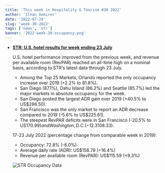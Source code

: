 ```yaml
---
title: 'This week in Hospitality & Tourism #30 2022'
author: 'Ilhan Demirer'
date: '2022-07-29'
slug: 'week-30-2022'
tags: ['news', 'str']
banner: '2022-week-30-occupancy.png'
---
```


- **[STR: U.S. hotel results for week ending 23 July](https://str.com/press-release/str-us-hotel-results-week-ending-23-july)**

  U.S. hotel performance improved from the previous week, and revenue per available room (RevPAR) reached an all-time high on a nominal basis, according to STR‘s latest data through 23 July.

  - Among the Top 25 Markets, Orlando reported the only occupancy increase over 2019 (+2.2% to 81.8%).
  - San Diego (87.1%), Oahu Island (86.2%) and Seattle (85.7%) led the major markets in absolute occupancy for the week.
  - San Diego posted the largest ADR gain over 2019 (+40.5% to US$286.50).
  - San Francisco was the only market to report an ADR decrease compared to 2019 (-5.6% to US$225.61).
  - The steepest RevPAR deficits were in San Francisco (-20.5% to US$170.99) and Washington, D.C. (-12.3% to US$108.33).

  17-23 July 2022 (percentage change from comparable week in 2019):

  - Occupancy: 72.8% (-6.0%)
  - Average daily rate (ADR): US$158.79 (+16.4%)
  - Revenue per available room (RevPAR): US$115.59 (+9.3%)

  ![STR Occupancy Data](/images/blogimages/2022-week-30-occupancy.png)
